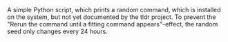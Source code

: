 A simple Python script, which prints a random command, which is installed on the system, but not yet documented by the tldr project. To prevent the "Rerun the command until a fitting command appears"-effect, the random seed only changes every 24 hours.
